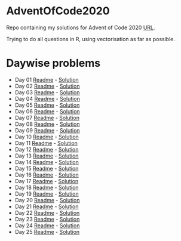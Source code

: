 # AdventOfCode2020

Repo containing my solutions for Advent of Code 2020 [URL](adventofcode.com/2020). 

Trying to do all questions in R, using vectorisation as far as possible. 

# Daywise problems
- Day 01 [Readme](./Day%2001/day%201%20readme.md) - [Solution](./Day%2001/solution.R)
- Day 02 [Readme](./Day%2002/day%202%20readme.md) - [Solution](./Day%2002/day2%20Solutions.R)
- Day 03 [Readme](./Day%2003/day%203%20readme.md) - [Solution](./Day%2003/solution.R)
- Day 04 [Readme](./Day%2004/day%204%20readme.md) - [Solution](./Day%2004/solution.R)
- Day 05 [Readme](./Day%2005/day%205%20readme.md) - [Solution](./Day%2005/solution.R)
- Day 06 [Readme](./Day%2006/day%206%20readme.md) - [Solution](./Day%2006/solution.R)
- Day 07 [Readme](./Day%2007/day%207%20readme.md) - [Solution](./Day%2007/solution.R)
- Day 08 [Readme](./Day%2008/day%208%20readme.md) - [Solution](./Day%2008/solution.R)
- Day 09 [Readme](./Day%2009/day%209%20readme.md) - [Solution](./Day%2009/solution.R)
- Day 10 [Readme](./Day10/day_10_readme.md) - [Solution](./Day10/solution.R)
- Day 11 [Readme](./Day11/day_11_readme.md) - [Solution](./Day11/solution.R)
- Day 12 [Readme](./Day12/day_12_readme.md) - [Solution](./Day12/solution.R)
- Day 13 [Readme](./Day13/day_13_readme.md) - [Solution](./Day13/solution.R)
- Day 14 [Readme](./Day14/day_14_readme.md) - [Solution](./Day14/solution.R)
- Day 15 [Readme](./Day15/day_15_readme.md) - [Solution](./Day15/solution.R)
- Day 16 [Readme](./Day16/day_16_readme.md) - [Solution](./Day16/solution.R)
- Day 17 [Readme](./Day17/day_17_readme.md) - [Solution](./Day17/solution.R)
- Day 18 [Readme](./Day18/day_18_readme.md) - [Solution](./Day18/solution.R)
- Day 19 [Readme](./Day19/day_19_readme.md) - [Solution](./Day19/solution.R)
- Day 20 [Readme](./Day20/day_20_readme.md) - [Solution](./Day20/solution.R)
- Day 21 [Readme](./Day21/day_21_readme.md) - [Solution](./Day21/solution.R)
- Day 22 [Readme](./Day22/day_22_readme.md) - [Solution](./Day22/solution.R)
- Day 23 [Readme](./Day23/day_23_readme.md) - [Solution](./Day23/solution.R)
- Day 24 [Readme](./Day24/day_24_readme.md) - [Solution](./Day24/solution.R)
- Day 25 [Readme](./Day25/day_25_readme.md) - [Solution](./Day25/solution.R)